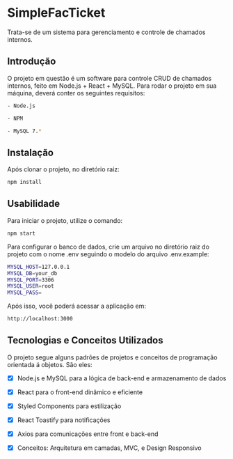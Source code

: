 # SimpleFacTicket
Trata-se de um sistema para gerenciamento e controle de chamados internos.

## Introdução
O projeto em questão é um software para controle CRUD de chamados internos, feito em Node.js + React + MySQL. Para rodar o projeto em sua máquina, deverá conter os seguintes requisitos:
```bash
- Node.js
```
```bash
- NPM
```
```bash
- MySQL 7.*
```

## Instalação
Após clonar o projeto, no diretório raiz:
```bash
npm install
```

## Usabilidade
Para iniciar o projeto, utilize o comando:
```bash
npm start
```

Para configurar o banco de dados, crie um arquivo no diretório raiz do projeto com o nome .env seguindo o modelo do arquivo .env.example:
```bash
MYSQL_HOST=127.0.0.1
MYSQL_DB=your_db
MYSQL_PORT=3306
MYSQL_USER=root
MYSQL_PASS=
```

 Após isso, você poderá acessar a aplicação em:
```bash
http://localhost:3000
```

## Tecnologias e Conceitos Utilizados
O projeto segue alguns padrões de projetos e conceitos de programação orientada á objetos. São eles:
- [x] Node.js e MySQL para a lógica de back-end e armazenamento de dados
- [x] React para o front-end dinâmico e eficiente
- [x] Styled Components para estilização
- [x] React Toastify para notificações
- [x] Axios para comunicações entre front e back-end
- [x] Conceitos: Arquitetura em camadas, MVC, e Design Responsivo


